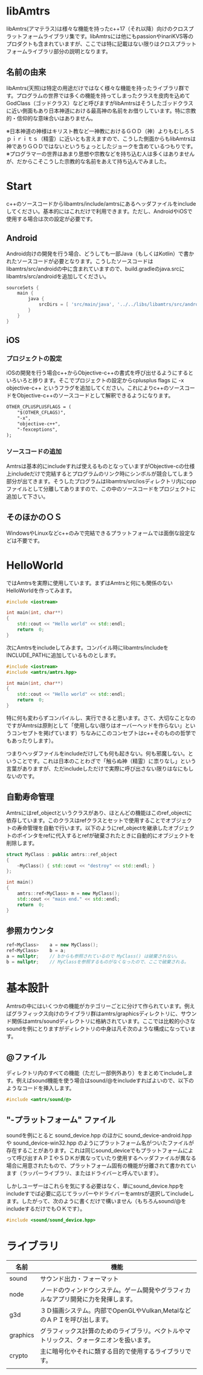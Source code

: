 # libAmtrs

libAmtrs(アマテラス)は様々な機能を持ったc++17（それ以降）向けのクロスプラットフォームライブラリ集です。libAmtrsには他にもpassionやinariKVS等のプロダクトも含まれていますが、ここでは特に記載はない限りはクロスプラットフォームライブラリ部分の説明となります。

## 名前の由来

libAmtrs(天照)は特定の用途だけではなく様々な機能を持ったライブラリ群です。プログラムの世界では多くの機能を持ってしまったクラスを皮肉を込めてGodClass（ゴッドクラス）などと呼びますがlibAmtrsはそうしたゴッドクラスに近い側面もあり日本神道における最高神の名前をお借りしています。特に宗教的・信仰的な意味合いはありません。

※日本神道の神様はキリスト教など一神教におけるＧＯＤ（神）よりもむしろＳｐｉｒｉｔｓ（精霊）に近いとも言えますので、こうした側面からもlibAmtrsは神でありＧＯＤではないというちょっとしたジョークを含めているつもりです。※プログラマーの世界はあまり思想や宗教などを持ち込む人は多くはありませんが、だからこそこうした宗教的な名前をあえて持ち込んでみました。

# Start

c++のソースコードからlibamtrs/include/amtrsにあるヘッダファイルをincludeしてください。基本的にはこれだけで利用できます。ただし、AndroidやiOSで使用する場合は次の設定が必要です。

## Android

Android向けの開発を行う場合、どうしても一部Java（もしくはKotlin）で書かれたソースコードが必要となります。こうしたソースコードはlibamtrs/src/androidの中に含まれていますので、build.gradleのjava.srcにlibamtrs/src/androidを追加してください。

```groovy
sourceSets {
	main {
		java {
			srcDirs	= [ 'src/main/java', '../../libs/libamtrs/src/android' ]
		}
	}
}
```

## iOS

### プロジェクトの設定

iOSの開発を行う場合c++からObjective-c++の書式を呼び出せるようにするといろいろと捗ります。そこでプロジェクトの設定からcplusplus flags に -x objective-c++ というフラグを追加してください。これによりc++のソースコードをObjective-c++のソースコードとして解釈できるようになります。

```xml
OTHER_CPLUSPLUSFLAGS = (
	"$(OTHER_CFLAGS)",
	"-x",
	"objective-c++",
	"-fexceptions",
);
```

### ソースコードの追加

Amtrsは基本的にincludeすれば使えるものとなっていますがObjective-cの仕様上includeだけで完結するとプログラムのリンク時にシンボルが競合してしまう部分が出てきます。そうしたプログラムはlibamtrs/src/iosディレクトリ内にcppファイルとして分離してありますので、この中のソースコードをプロジェクトに追加して下さい。

## そのほかのＯＳ

WindowsやLinuxなどc++のみで完結できるプラットフォームでは面倒な設定などは不要です。

# HelloWorld

ではAmtrsを実際に使用しています。まずはAmtrsと何にも関係のないHelloWorldを作ってみます。

```c++
#include <iostream>

int main(int, char**)
{
    std::cout << "Hello world" << std::endl;
    return	0;
}
```

次にAmtrsをincludeしてみます。コンパイル時にlibamtrs/includeをINCLUDE_PATHに追加しているものとします。

```c++
#include <iostream>
#include <amtrs/amtrs.hpp>

int main(int, char**)
{
    std::cout << "Hello world" << std::endl;
    return	0;
}
```

特に何も変わらずコンパイルし、実行できると思います。さて、大切なことなのですがAmtrsは原則として「使用しない限りはオーバーヘッドを作らない」というコンセプトを掲げています）ちなみにこのコンセプトはc++そのものの哲学でもあったりします）。

つまりヘッダファイルをincludeだけしても何も起きない。何も邪魔しない。ということです。これは日本のことわざで「触らぬ神（精霊）に祟りなし」という言葉がありますが、ただincludeしただけで実際に呼び出さない限りはなにもしないのです。

## 自動寿命管理

Amtrsにはref_objectというクラスがあり、ほとんどの機能はこのref_objectに依存しています。このクラスはrefクラスとセットで使用することでオブジェクトの寿命管理を自動で行います。以下のようにref_objectを継承したオブジェクトのポインタをrefに代入するとrefが破棄されたときに自動的にオブジェクトを削除します。

```c++
struct MyClass : public amtrs::ref_object
{
	~MyClass() { std::cout << "destroy" << std::endl; }
};

int main()
{
	amtrs::ref<MyClass> m = new MyClass();
    std::cout << "main end." << std::endl;
	return	0;
}
```

## 参照カウンタ

```c++
ref<MyClass>	a = new MyClass();
ref<MyClass>	b = a;
a = nullptr;	// bからも参照されているので MyClass() は破棄されない。
b = nullptr;    // MyClassを参照するものがなくなったので、ここで破棄される。 
```



# 基本設計

Amtrsの中にはいくつかの機能がカテゴリーごとに分けて作られています。例えばグラフィックス向けのライブラリ群はamtrs/graphicsディレクトリに、サウンド関係はamtrs/soundディレクトリに格納されています。ここでは比較的小さなsoundを例にとりますがディレクトリの中身は凡そ次のような構成になっています。

## @ファイル

ディレクトリ内のすべての機能（ただし一部例外あり）をまとめてincludeします。例えばsound機能を使う場合はsound/@をincludeすればよいので、以下のようなコードを挿入します。

```c++
#include <amtrs/sound/@>
```

## "-プラットフォーム" ファイル

soundを例にとると sound_device.hpp のほかに sound_device-android.hpp や sound_device-win32.hpp のようにプラットフォーム名がついたファイルが存在することがあります。これは同じsound_deviceでもプラットフォームによって呼び出すＡＰＩやＳＤＫが異なっていたり使用するヘッダファイルが異なる場合に用意されたもので、プラットフォーム固有の機能が分離されて書かれています（ラッパーライブラリ、またはドライバーと呼んでいます）。

しかしユーザーはこれらを気にする必要はなく、単にsound_device.hppをincludeすでば必要に応じてラッパーやドライバーをamtrsが選択してincludeします。したがって、次のように書くだけで構いません（もちろんsound/@をincludeするだけでもＯＫです）。

```c++
#include <sound/sound_device.hpp>
```

# ライブラリ

| 名前     | 機能                                                         |
| -------- | ------------------------------------------------------------ |
| sound    | サウンド出力・フォーマット                                   |
| node     | ノードのウィンドウシステム。ゲーム開発やグラフィカルなアプリ開発に力を発揮します。 |
| g3d      | ３Ｄ描画システム。内部でOpenGLやVulkan,MetalなどのＡＰＩを呼び出します。 |
| graphics | グラフィックス計算のためのライブラリ。ベクトルやマトリックス、クォータニオンを扱います。 |
| crypto   | 主に暗号化やそれに類する目的で使用するライブラリです。       |
|          |                                                              |

